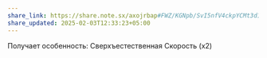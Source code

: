 ```yaml
---
share_link: https://share.note.sx/axojrbap#FWZ/KGNpb/SvI5nfV4ckpYCMt3d1JoB2kJjHYcTCNuI
share_updated: 2025-02-03T12:33:23+05:00
---
```

Получает особенность:
Сверхъестественная Скорость (x2)